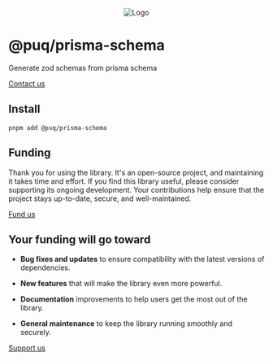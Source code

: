 <p align="center">
  <img src="https://beemood.github.io/puq/libs/prisma-schema/assets/favicon.png" alt="Logo" />
</p>

# @puq/prisma-schema

Generate zod schemas from prisma schema

[Contact us](mailto:robert.brightline@gmail.com?subject=@puq/prisma-schema)

## Install

`pnpm add @puq/prisma-schema`

## Funding

Thank you for using the library. It's an open-source project, and maintaining it takes time and effort. If you find this library useful, please consider supporting its ongoing development. Your contributions help ensure that the project stays up-to-date, secure, and well-maintained.

[Fund us](https://cash.app/$puqlib)

## Your funding will go toward

- **Bug fixes and updates** to ensure compatibility with the latest versions of dependencies.

- **New features** that will make the library even more powerful.

- **Documentation** improvements to help users get the most out of the library.

- **General maintenance** to keep the library running smoothly and securely.

[Support us](https://cash.app/$puqlib)
